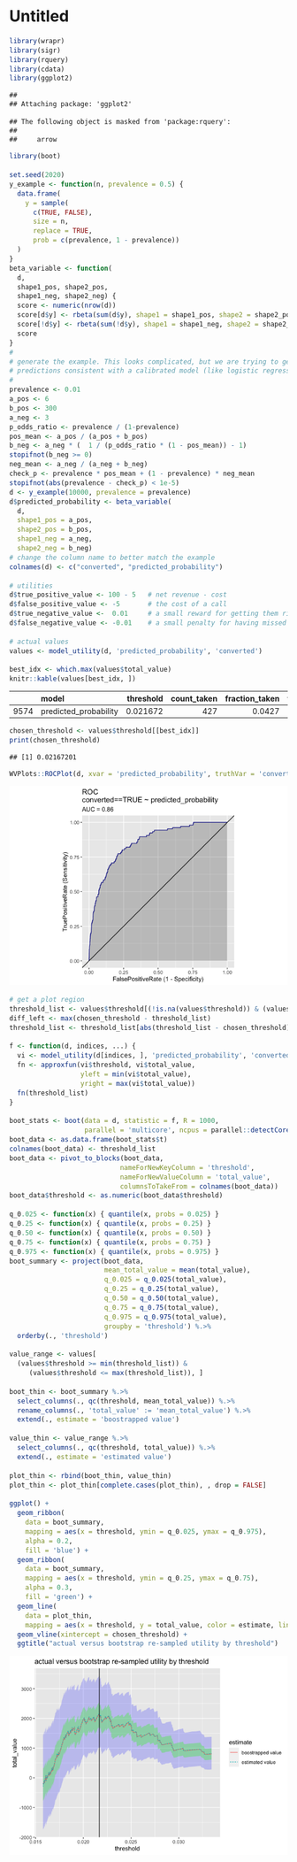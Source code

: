 Untitled
================

``` r
library(wrapr)
library(sigr)
library(rquery)
library(cdata)
library(ggplot2)
```

    ## 
    ## Attaching package: 'ggplot2'

    ## The following object is masked from 'package:rquery':
    ## 
    ##     arrow

``` r
library(boot)
       
set.seed(2020)
y_example <- function(n, prevalence = 0.5) {
  data.frame(
    y = sample(
      c(TRUE, FALSE), 
      size = n, 
      replace = TRUE,
      prob = c(prevalence, 1 - prevalence))
  )
}
beta_variable <- function(
  d, 
  shape1_pos, shape2_pos, 
  shape1_neg, shape2_neg) {
  score <- numeric(nrow(d))
  score[d$y] <- rbeta(sum(d$y), shape1 = shape1_pos, shape2 = shape2_pos)
  score[!d$y] <- rbeta(sum(!d$y), shape1 = shape1_neg, shape2 = shape2_neg)
  score
}
#
# generate the example. This looks complicated, but we are trying to generate
# predictions consistent with a calibrated model (like logistic regression)
#
prevalence <- 0.01
a_pos <- 6
b_pos <- 300
a_neg <- 3
p_odds_ratio <- prevalence / (1-prevalence)
pos_mean <- a_pos / (a_pos + b_pos)
b_neg <- a_neg * (  1 / (p_odds_ratio * (1 - pos_mean)) - 1)
stopifnot(b_neg >= 0)
neg_mean <- a_neg / (a_neg + b_neg)
check_p <- prevalence * pos_mean + (1 - prevalence) * neg_mean
stopifnot(abs(prevalence - check_p) < 1e-5)
d <- y_example(10000, prevalence = prevalence)
d$predicted_probability <- beta_variable(
  d,
  shape1_pos = a_pos, 
  shape2_pos = b_pos,
  shape1_neg = a_neg,
  shape2_neg = b_neg)
# change the column name to better match the example
colnames(d) <- c("converted", "predicted_probability")

# utilities
d$true_positive_value <- 100 - 5   # net revenue - cost
d$false_positive_value <- -5       # the cost of a call
d$true_negative_value <-  0.01     # a small reward for getting them right
d$false_negative_value <- -0.01    # a small penalty for having missed them

# actual values
values <- model_utility(d, 'predicted_probability', 'converted')

best_idx <- which.max(values$total_value)
knitr::kable(values[best_idx, ])
```

|      | model                  | threshold | count\_taken | fraction\_taken | true\_positive\_value | false\_positive\_value | true\_negative\_value | false\_negative\_value | total\_value | true\_negative\_count | false\_negative\_count | true\_positive\_count | false\_positive\_count |
| :--- | :--------------------- | --------: | -----------: | --------------: | --------------------: | ---------------------: | --------------------: | ---------------------: | -----------: | --------------------: | ---------------------: | --------------------: | ---------------------: |
| 9574 | predicted\_probability |  0.021672 |          427 |          0.0427 |                  3990 |                 \-1925 |                 95.09 |                 \-0.64 |      2159.45 |                  9509 |                     64 |                    42 |                    385 |

``` r
chosen_threshold <- values$threshold[[best_idx]]
print(chosen_threshold)
```

    ## [1] 0.02167201

``` r
WVPlots::ROCPlot(d, xvar = 'predicted_probability', truthVar = 'converted', truthTarget = TRUE, title = 'ROC')
```

![](Utility_Sampling_Distribution_files/figure-gfm/unnamed-chunk-1-1.png)<!-- -->

``` r
# get a plot region
threshold_list <- values$threshold[(!is.na(values$threshold)) & (values$total_value >= -200)]
diff_left <- max(chosen_threshold - threshold_list)
threshold_list <- threshold_list[abs(threshold_list - chosen_threshold) <= 2*diff_left]

f <- function(d, indices, ...) {
  vi <- model_utility(d[indices, ], 'predicted_probability', 'converted')
  fn <- approxfun(vi$threshold, vi$total_value, 
                  yleft = min(vi$total_value),
                  yright = max(vi$total_value))
  fn(threshold_list)
}

boot_stats <- boot(data = d, statistic = f, R = 1000, 
                   parallel = 'multicore', ncpus = parallel::detectCores())
boot_data <- as.data.frame(boot_stats$t)
colnames(boot_data) <- threshold_list
boot_data <- pivot_to_blocks(boot_data, 
                            nameForNewKeyColumn = 'threshold', 
                            nameForNewValueColumn = 'total_value', 
                            columnsToTakeFrom = colnames(boot_data))
boot_data$threshold <- as.numeric(boot_data$threshold)

q_0.025 <- function(x) { quantile(x, probs = 0.025) }
q_0.25 <- function(x) { quantile(x, probs = 0.25) }
q_0.50 <- function(x) { quantile(x, probs = 0.50) }
q_0.75 <- function(x) { quantile(x, probs = 0.75) }
q_0.975 <- function(x) { quantile(x, probs = 0.975) }
boot_summary <- project(boot_data,
                        mean_total_value = mean(total_value),
                        q_0.025 = q_0.025(total_value),
                        q_0.25 = q_0.25(total_value),
                        q_0.50 = q_0.50(total_value),
                        q_0.75 = q_0.75(total_value),
                        q_0.975 = q_0.975(total_value),
                        groupby = 'threshold') %.>%
  orderby(., 'threshold')

value_range <- values[
  (values$threshold >= min(threshold_list)) &
     (values$threshold <= max(threshold_list)), ]

boot_thin <- boot_summary %.>%
  select_columns(., qc(threshold, mean_total_value)) %.>%
  rename_columns(., 'total_value' := 'mean_total_value') %.>%
  extend(., estimate = 'boostrapped value')

value_thin <- value_range %.>%
  select_columns(., qc(threshold, total_value)) %.>%
  extend(., estimate = 'estimated value')

plot_thin <- rbind(boot_thin, value_thin)
plot_thin <- plot_thin[complete.cases(plot_thin), , drop = FALSE]

ggplot() +
  geom_ribbon(
    data = boot_summary,
    mapping = aes(x = threshold, ymin = q_0.025, ymax = q_0.975),
    alpha = 0.2,
    fill = 'blue') +
  geom_ribbon(
    data = boot_summary,
    mapping = aes(x = threshold, ymin = q_0.25, ymax = q_0.75),
    alpha = 0.3,
    fill = 'green') +
  geom_line(
    data = plot_thin,
    mapping = aes(x = threshold, y = total_value, color = estimate, linetype = estimate)) + 
  geom_vline(xintercept = chosen_threshold) +
  ggtitle("actual versus bootstrap re-sampled utility by threshold")
```

![](Utility_Sampling_Distribution_files/figure-gfm/unnamed-chunk-1-2.png)<!-- -->
